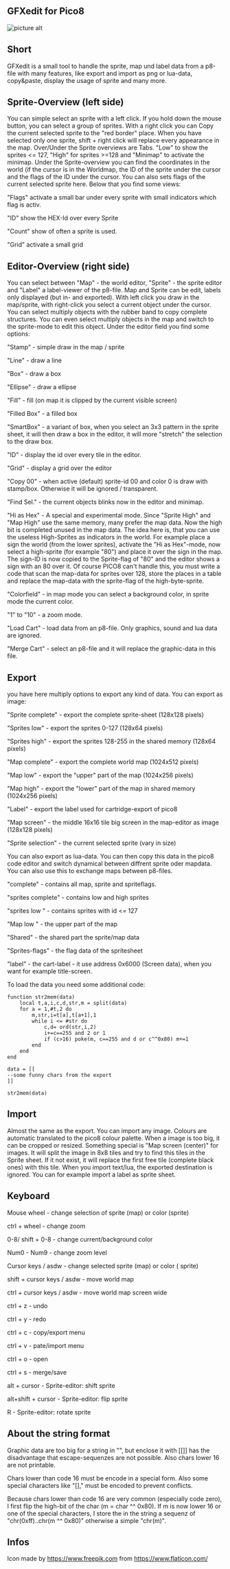 GFXedit for Pico8
-----------------

![picture alt](https://github.com/GPIforGit/GFXedit/blob/main/GFXedit.jpg "Gfx editor")

Short
-----
GFXedit is a small tool to handle the sprite, map und label data from a p8-file with many
features, like export and import as png or lua-data, copy&paste, display the usage of sprite
and many more.

Sprite-Overview (left side)
---------------------------
You can simple select an sprite with a left click. If you hold down the mouse button, you
can select a group of sprites.
With a right click you can Copy the current selected sprite to the "red border" place.
When you have selected only one sprite, shift + right click will replace every appearance
in the map.
Over/Under the Sprite overviews are Tabs. "Low" to show the sprites <= 127, "High" for
sprites >=128 and "Minimap" to activate the minimap.
Under the Sprite-overview you can find the coordinates in the world (if the cursor is in
the Worldmap, the ID of the sprite under the cursor and the flags of the ID under the cursor.
You can also sets flags of the current selected sprite here.
Below that you find some views:

"Flags" activate a small bar under every sprite with small indicators which flag is activ.

"ID" show the HEX-Id over every Sprite

"Count" show of often a sprite is used.

"Grid" activate a small grid


Editor-Overview (right side)
----------------------------
You can select between "Map" - the world editor, "Sprite" - the sprite editor and "Label" a 
label-viewer of the p8-file.
Map and Sprite can be edit, labels only displayed (but in- and exported). 
With left click you draw in the map/sprite, with right-click you select a current object under 
the cursor. You can select multiply objects with the rubber band to copy complete structures.
You can even select multiply objects in the map and switch to the sprite-mode to edit this 
object.
Under the editor field you find some options:

"Stamp" - simple draw in the map / sprite 

"Line" - draw a line

"Box" - draw a box

"Ellipse" - draw a ellipse

"Fill" - fill (on map it is clipped by the current visible screen)

"Filled Box" - a filled box

"SmartBox" - a variant of box, when you select an 3x3 pattern in the sprite sheet, it will
then draw a box in the editor, it will more "stretch" the selection to the draw box.

"ID" - display the id over every tile in the editor.

"Grid" - display a grid over the editor

"Copy 00" - when active (default) sprite-id 00 and color 0 is draw with stamp/box. Otherwise
it will be ignored / transparent.

"Find Sel." - the current objects blinks now in the editor and minimap.

"Hi as Hex" - A special and experimental mode. Since "Sprite High" and "Map High" use the 
same memory, many prefer the map data. Now the high bit is completed unused in the map data.
The idea here is, that you can use the useless High-Sprites as indicators in the world.
For example place a sign the world (from the lower sprites), activate the "Hi as Hex"-mode,
now select a high-sprite (for example "80") and place it over the sign in the map.
The sign-ID is now copied to the Sprite-flag of "80" and the editor shows a sign with an 80
over it.
Of course PICO8 can't handle this, you must write a code that scan the map-data for sprites
over 128, store the places in a table and replace the map-data with the sprite-flag of the
high-byte-sprite.

"Colorfield" - in map mode you can select a background color, in sprite mode the current color.

"1" to "10" - a zoom mode.

"Load Cart" - load data from an p8-file. Only graphics, sound and lua data are ignored. 

"Merge Cart" - select an p8-file and it will replace the graphic-data in this file.


Export
------
you have here multiply options to export any kind of data.
You can export as image:

"Sprite complete" - export the complete sprite-sheet (128x128 pixels)

"Sprites low" - export the sprites 0-127 (128x64 pixels)

"Sprites high" - export the sprites 128-255 in the shared memory (128x64 pixels)

"Map complete" - export the complete world map (1024x512 pixels)

"Map low" - export the "upper" part of the map (1024x256 pixels)

"Map high" - export the "lower" part of the map in shared memory (1024x256 pixels)

"Label" - export the label used for cartridge-export of pico8

"Map screen" - the middle 16x16 tile big screen in the map-editor as image (128x128 pixels)

"Sprite selection" - the current selected sprite (vary in size)

You can also export as lua-data. You can then copy this data in the pico8 code editor and
switch dynamical between diffrent sprite oder mapdata. You can also use this to exchange
maps between p8-files.

"complete" - contains all map, sprite and spriteflags.

"sprites complete" - contains low and high sprites

"sprites low " - contains sprites with id <= 127

"Map low " - the upper part of the map

"Shared" - the shared part the sprite/map data

"Sprites-flags" - the flag data of the spritesheet

"label" - the cart-label - it use address 0x6000 (Screen data), when you want for example 
title-screen.

To load the data you need some additional code:

	function str2mem(data)
		local t,a,i,c,d,str,m = split(data)
		for a = 1,#t,2 do  
			m,str,i=t[a],t[a+1],1
			while i <= #str do
				c,d= ord(str,i,2)
				i+=c==255 and 2 or 1
				if (c>16) poke(m, c==255 and d or c^^0x80) m+=1
			end
		end
	end
	
	data = [[
	--some funny chars from the export
	]]
	
	str2mem(data)

	
Import
------
Almost the same as the export. You can import any image. Colours are automatic translated
to the pico8 colour palette. When a image is too big, it can be cropped or resized.
Something special is "Map screen (center)" for images. It will split the image in 8x8 tiles
and try to find this tiles in the Sprite sheet. If it not exist, it will replace the first
free tile (complete black ones) with this tile. 
When you import text/lua, the exported destination is ignored. You can for example import a 
label as sprite sheet.


Keyboard
--------
Mouse wheel - change selection of sprite (map) or color (sprite)

ctrl + wheel - change zoom

0-8/ shift + 0-8 - change current/background color

Num0 - Num9 - change zoom level

Cursor keys / asdw - change selected sprite (map) or color ( sprite)

shift + cursor keys / asdw - move world map

ctrl + cursor keys / asdw - move world map screen wide

ctrl + z - undo

ctrl + y - redo

ctrl + c - copy/export menu

ctrl + v - pate/import menu

ctrl + o - open

ctrl + s - merge/save

alt + cursor - Sprite-editor: shift sprite

alt+shift + cursor - Sprite-editor: flip sprite

R - Sprite-editor: rotate sprite



About the string format
-----------------------
Graphic data are too big for a string in "", but enclose it with [[]] has the disadvantage 
that escape-sequenzes are not possible. Also chars lower 16 are not printable.

Chars lower than code 16 must be encode in a special form. Also some special characters like 
"[]," must be encoded to prevent conflicts.

Because chars lower than code 16 are very common (especially code zero), I first flip the 
high-bit of the char (m = char ^^ 0x80). If m is now lower 16 or one of the special characters, 
I store the in the string a sequenz of "chr(0xff)..chr(m ^^ 0x80)" otherwise a simple "chr(m)".


Infos
-----
Icon made by https://www.freepik.com from https://www.flaticon.com/
